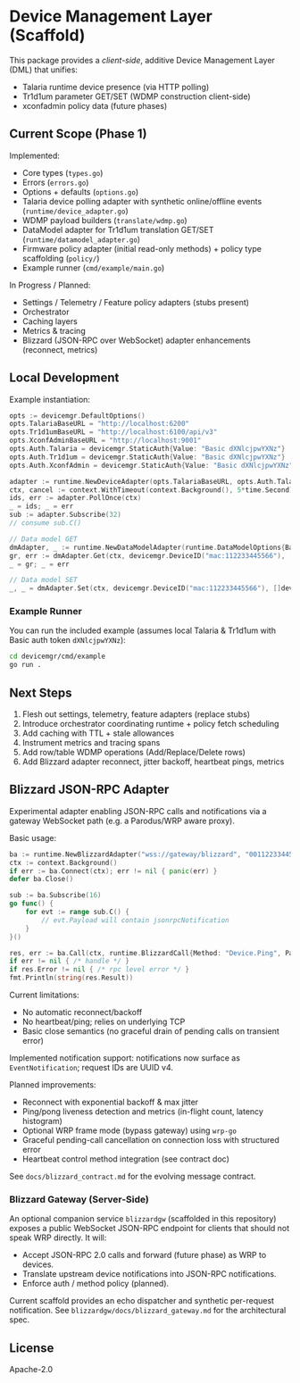 # Device Management Layer (Scaffold)

This package provides a *client-side*, additive Device Management Layer (DML) that unifies:

* Talaria runtime device presence (via HTTP polling)
* Tr1d1um parameter GET/SET (WDMP construction client-side)
* xconfadmin policy data (future phases)

## Current Scope (Phase 1)

Implemented:

* Core types (`types.go`)
* Errors (`errors.go`)
* Options + defaults (`options.go`)
* Talaria device polling adapter with synthetic online/offline events (`runtime/device_adapter.go`)
* WDMP payload builders (`translate/wdmp.go`)
* DataModel adapter for Tr1d1um translation GET/SET (`runtime/datamodel_adapter.go`)
* Firmware policy adapter (initial read-only methods) + policy type scaffolding (`policy/`)
* Example runner (`cmd/example/main.go`)

In Progress / Planned:

* Settings / Telemetry / Feature policy adapters (stubs present)
* Orchestrator
* Caching layers
* Metrics & tracing
* Blizzard (JSON-RPC over WebSocket) adapter enhancements (reconnect, metrics)

## Local Development

Example instantiation:

```go
opts := devicemgr.DefaultOptions()
opts.TalariaBaseURL = "http://localhost:6200"
opts.Tr1d1umBaseURL = "http://localhost:6100/api/v3"
opts.XconfAdminBaseURL = "http://localhost:9001"
opts.Auth.Talaria = devicemgr.StaticAuth{Value: "Basic dXNlcjpwYXNz"}
opts.Auth.Tr1d1um = devicemgr.StaticAuth{Value: "Basic dXNlcjpwYXNz"}
opts.Auth.XconfAdmin = devicemgr.StaticAuth{Value: "Basic dXNlcjpwYXNz"}

adapter := runtime.NewDeviceAdapter(opts.TalariaBaseURL, opts.Auth.Talaria)
ctx, cancel := context.WithTimeout(context.Background(), 5*time.Second)
ids, err := adapter.PollOnce(ctx)
_ = ids; _ = err
sub := adapter.Subscribe(32)
// consume sub.C()

// Data model GET
dmAdapter, _ := runtime.NewDataModelAdapter(runtime.DataModelOptions{BaseURL: opts.Tr1d1umBaseURL, Service: "config", Auth: opts.Auth.Tr1d1um})
gr, err := dmAdapter.Get(ctx, devicemgr.DeviceID("mac:112233445566"), []string{"Device.X.Sample"}, devicemgr.GetOptions{})
_ = gr; _ = err

// Data model SET
_, _ = dmAdapter.Set(ctx, devicemgr.DeviceID("mac:112233445566"), []devicemgr.SetParameter{{Name: "Device.X.Sample", Value: 42}}, devicemgr.SetOptions{})

```

### Example Runner

You can run the included example (assumes local Talaria & Tr1d1um with Basic auth token `dXNlcjpwYXNz`):

```bash
cd devicemgr/cmd/example
go run .
```

## Next Steps

1. Flesh out settings, telemetry, feature adapters (replace stubs)
2. Introduce orchestrator coordinating runtime + policy fetch scheduling
3. Add caching with TTL + stale allowances
4. Instrument metrics and tracing spans
5. Add row/table WDMP operations (Add/Replace/Delete rows)
6. Add Blizzard adapter reconnect, jitter backoff, heartbeat pings, metrics

## Blizzard JSON-RPC Adapter

Experimental adapter enabling JSON-RPC calls and notifications via a gateway WebSocket path (e.g. a Parodus/WRP aware proxy).

Basic usage:

```go
ba := runtime.NewBlizzardAdapter("wss://gateway/blizzard", "001122334455", "svc", devicemgr.StaticAuth{Value: "Bearer <token>"})
ctx := context.Background()
if err := ba.Connect(ctx); err != nil { panic(err) }
defer ba.Close()

sub := ba.Subscribe(16)
go func() {
    for evt := range sub.C() {
        // evt.Payload will contain jsonrpcNotification
    }
}()

res, err := ba.Call(ctx, runtime.BlizzardCall{Method: "Device.Ping", Params: map[string]any{"ts": time.Now().Unix()}})
if err != nil { /* handle */ }
if res.Error != nil { /* rpc level error */ }
fmt.Println(string(res.Result))
```

Current limitations:

* No automatic reconnect/backoff
* No heartbeat/ping; relies on underlying TCP
* Basic close semantics (no graceful drain of pending calls on transient error)

Implemented notification support: notifications now surface as `EventNotification`; request IDs are UUID v4.

Planned improvements:

* Reconnect with exponential backoff & max jitter
* Ping/pong liveness detection and metrics (in-flight count, latency histogram)
* Optional WRP frame mode (bypass gateway) using `wrp-go`
* Graceful pending-call cancellation on connection loss with structured error
* Heartbeat control method integration (see contract doc)

See `docs/blizzard_contract.md` for the evolving message contract.

### Blizzard Gateway (Server-Side)

An optional companion service `blizzardgw` (scaffolded in this repository) exposes a public WebSocket JSON-RPC endpoint for clients that should not speak WRP directly. It will:

* Accept JSON-RPC 2.0 calls and forward (future phase) as WRP to devices.
* Translate upstream device notifications into JSON-RPC notifications.
* Enforce auth / method policy (planned).

Current scaffold provides an echo dispatcher and synthetic per-request notification. See `blizzardgw/docs/blizzard_gateway.md` for the architectural spec.

 
## License

Apache-2.0
